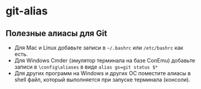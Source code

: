 # git-alias
## Полезные алиасы для Git

- Для Mac и Linux добавьте записи в `~/.bashrc` или `/etc/bashrc` как есть.
- Для Windows Сmder (эмулятор терминала на базе ConEmu) добавьте записи в `\config\aliases` в виде `alias gs=git status $*`
- Для других программ на Windows и других ОС поместите алиасы в shell файл, который выполняется при запуске терминала (консоли).

